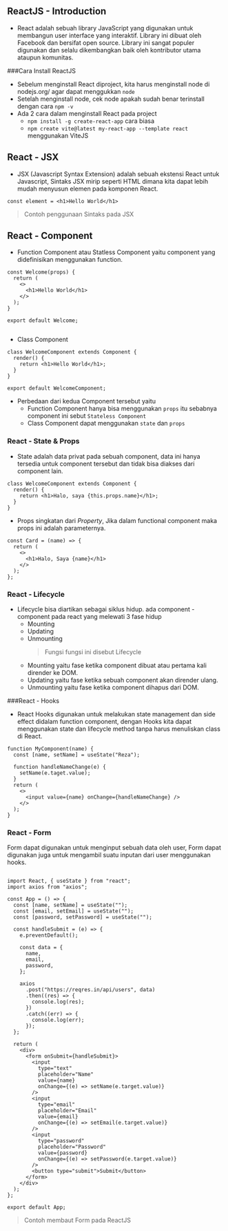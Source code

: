 ## ReactJS - Introduction

- React adalah sebuah library JavaScript yang digunakan untuk membangun user interface yang interaktif. Library ini dibuat oleh Facebook dan bersifat open source. Library ini sangat populer digunakan dan selalu dikembangkan baik oleh kontributor utama ataupun komunitas.

###Cara Install ReactJS

- Sebelum menginstall React diproject, kita harus menginstall node di nodejs.org/ agar dapat menggukkan `node`
- Setelah menginstall node, cek node apakah sudah benar terinstall dengan cara `npm -v`
- Ada 2 cara dalam menginstall React pada project
  - `npm install -g create-react-app` cara biasa
  - `npm create vite@latest my-react-app --template react` menggunakan ViteJS

## React - JSX

- JSX (Javascript Syntax Extension) adalah sebuah ekstensi React untuk Javascript, Sintaks JSX mirip seperti HTML dimana kita dapat lebih mudah menyusun elemen pada komponen React.

```
const element = <h1>Hello World</h1>
```

> Contoh penggunaan Sintaks pada JSX

## React - Component

- Function Component atau Statless Component yaitu component yang didefinisikan menggunakan function.

```
const Welcome(props) {
  return (
    <>
      <h1>Hello World</h1>
    </>
  );
}

export default Welcome;


```

- Class Component

```
class WelcomeComponent extends Component {
  render() {
    return <h1>Hello World</h1>;
  }
}

export default WelcomeComponent;

```

- Perbedaan dari kedua Component tersebut yaitu
  - Function Component hanya bisa menggunakan `props` itu sebabnya component ini sebut `Stateless Component`
  - Class Component dapat menggunakan `state` dan `props`

### React - State & Props

- State adalah data privat pada sebuah component, data ini hanya tersedia untuk component tersebut dan tidak bisa diakses dari component lain.

```
class WelcomeComponent extends Component {
  render() {
    return <h1>Halo, saya {this.props.name}</h1>;
  }
}
```

- Props singkatan dari _Property_, Jika dalam functional component maka props ini adalah parameternya.

```
const Card = (name) => {
  return (
    <>
      <h1>Halo, Saya {name}</h1>
    </>
  );
};

```

### React - Lifecycle

- Lifecycle bisa diartikan sebagai siklus hidup. ada component - component pada react yang melewati 3 fase hidup
  - Mounting
  - Updating
  - Unmounting
    > Fungsi fungsi ini disebut Lifecycle
  - Mounting yaitu fase ketika component dibuat atau pertama kali dirender ke DOM.
  - Updating yaitu fase ketika sebuah component akan dirender ulang.
  - Unmounting yaitu fase ketika component dihapus dari DOM.

###React - Hooks

- React Hooks digunakan untuk melakukan state management dan side effect didalam function component, dengan Hooks kita dapat menggunakan state dan lifecycle method tanpa harus menuliskan class di React.

```
function MyComponent(name) {
  const [name, setName] = useState("Reza");

  function handleNameChange(e) {
    setName(e.taget.value);
  }
  return (
    <>
      <input value={name} onChange={handleNameChange} />
    </>
  );
}

```

### React - Form
Form dapat digunakan untuk menginput sebuah data oleh user, Form dapat digunakan juga untuk mengambil suatu inputan dari user menggunakan hooks.

```

import React, { useState } from "react";
import axios from "axios";

const App = () => {
  const [name, setName] = useState("");
  const [email, setEmail] = useState("");
  const [password, setPassword] = useState("");

  const handleSubmit = (e) => {
    e.preventDefault();

    const data = {
      name,
      email,
      password,
    };

    axios
      .post("https://reqres.in/api/users", data)
      .then((res) => {
        console.log(res);
      })
      .catch((err) => {
        console.log(err);
      });
  };

  return (
    <div>
      <form onSubmit={handleSubmit}>
        <input
          type="text"
          placeholder="Name"
          value={name}
          onChange={(e) => setName(e.target.value)}
        />
        <input
          type="email"
          placeholder="Email"
          value={email}
          onChange={(e) => setEmail(e.target.value)}
        />
        <input
          type="password"
          placeholder="Password"
          value={password}
          onChange={(e) => setPassword(e.target.value)}
        />
        <button type="submit">Submit</button>
      </form>
    </div>
  );
};

export default App;
```

> Contoh membaut Form pada ReactJS
